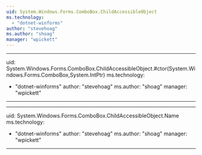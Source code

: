 ```yaml
---
uid: System.Windows.Forms.ComboBox.ChildAccessibleObject
ms.technology: 
  - "dotnet-winforms"
author: "stevehoag"
ms.author: "shoag"
manager: "wpickett"
---
```


---
uid: System.Windows.Forms.ComboBox.ChildAccessibleObject.#ctor(System.Windows.Forms.ComboBox,System.IntPtr)
ms.technology: 
  - "dotnet-winforms"
author: "stevehoag"
ms.author: "shoag"
manager: "wpickett"
---

---
uid: System.Windows.Forms.ComboBox.ChildAccessibleObject.Name
ms.technology: 
  - "dotnet-winforms"
author: "stevehoag"
ms.author: "shoag"
manager: "wpickett"
---
